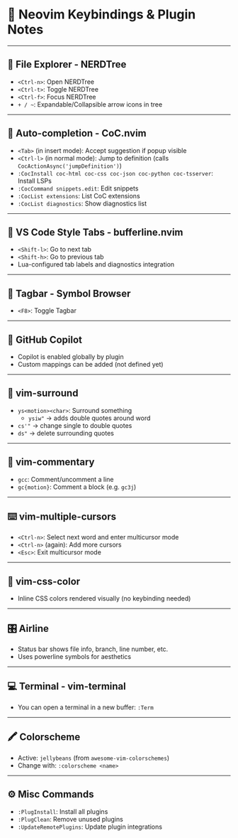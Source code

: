 # 📝 Neovim Keybindings & Plugin Notes

---

## 📁 File Explorer - NERDTree
- `<Ctrl-n>`: Open NERDTree
- `<Ctrl-t>`: Toggle NERDTree
- `<Ctrl-f>`: Focus NERDTree
- `+ / ~`: Expandable/Collapsible arrow icons in tree

---

## 🧠 Auto-completion - CoC.nvim
- `<Tab>` (in insert mode): Accept suggestion if popup visible
- `<Ctrl-l>` (in normal mode): Jump to definition (calls `CocActionAsync('jumpDefinition')`)
- `:CocInstall coc-html coc-css coc-json coc-python coc-tsserver`: Install LSPs
- `:CocCommand snippets.edit`: Edit snippets
- `:CocList extensions`: List CoC extensions
- `:CocList diagnostics`: Show diagnostics list

---

## 📑 VS Code Style Tabs - bufferline.nvim
- `<Shift-l>`: Go to next tab
- `<Shift-h>`: Go to previous tab
- Lua-configured tab labels and diagnostics integration

---

## 🧭 Tagbar - Symbol Browser
- `<F8>`: Toggle Tagbar

---

## 🧩 GitHub Copilot
- Copilot is enabled globally by plugin
- Custom mappings can be added (not defined yet)

---

## 🔁 vim-surround
- `ys<motion><char>`: Surround something
  - `ysiw"` → adds double quotes around word
- `cs'"` → change single to double quotes
- `ds"` → delete surrounding quotes

---

## 💬 vim-commentary
- `gcc`: Comment/uncomment a line
- `gc{motion}`: Comment a block (e.g. `gc3j`)

---

## ⌨️ vim-multiple-cursors
- `<Ctrl-n>`: Select next word and enter multicursor mode
- `<Ctrl-n>` (again): Add more cursors
- `<Esc>`: Exit multicursor mode

---

## 🎨 vim-css-color
- Inline CSS colors rendered visually (no keybinding needed)

---

## 🎛 Airline
- Status bar shows file info, branch, line number, etc.
- Uses powerline symbols for aesthetics

---

## 💻 Terminal - vim-terminal
- You can open a terminal in a new buffer: `:Term`

---

## 🖍 Colorscheme
- Active: `jellybeans` (from `awesome-vim-colorschemes`)
- Change with: `:colorscheme <name>`

---

## ⚙️ Misc Commands
- `:PlugInstall`: Install all plugins
- `:PlugClean`: Remove unused plugins
- `:UpdateRemotePlugins`: Update plugin integrations
